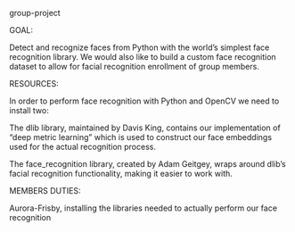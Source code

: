  group-project

GOAL:

Detect and recognize faces from Python with the world’s simplest face recognition library. We would also like to build a custom face recognition dataset to allow for facial recognition enrollment of group members.

RESOURCES:

In order to perform face recognition with Python and OpenCV we need to install two:


The dlib library, maintained by Davis King, contains our implementation of “deep metric learning” which is used to construct our face embeddings used for the actual recognition process.

The face_recognition  library, created by Adam Geitgey, wraps around dlib’s facial recognition functionality, making it easier to work with.

MEMBERS DUTIES:

Aurora-Frisby, installing the libraries needed to actually perform our face recognition

